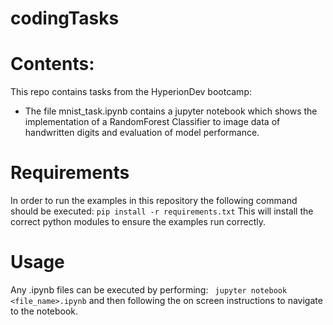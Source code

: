 # codingTasks

# Contents:
This repo contains tasks from the HyperionDev bootcamp:
- The file mnist_task.ipynb contains a jupyter notebook which shows the implementation of a RandomForest Classifier to image data of handwritten digits and evaluation of model performance.

# Requirements
In order to run the examples in this repository the following command should be executed:
`pip install -r requirements.txt`
This will install the correct python modules to ensure the examples run correctly.

# Usage
Any .ipynb files can be executed by performing:
` jupyter notebook <file_name>.ipynb`
and then following the on screen instructions to navigate to the notebook.

